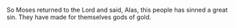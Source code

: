 So Moses returned to the Lord and said, Alas, this people has sinned a great sin. They have made for themselves gods of gold.
